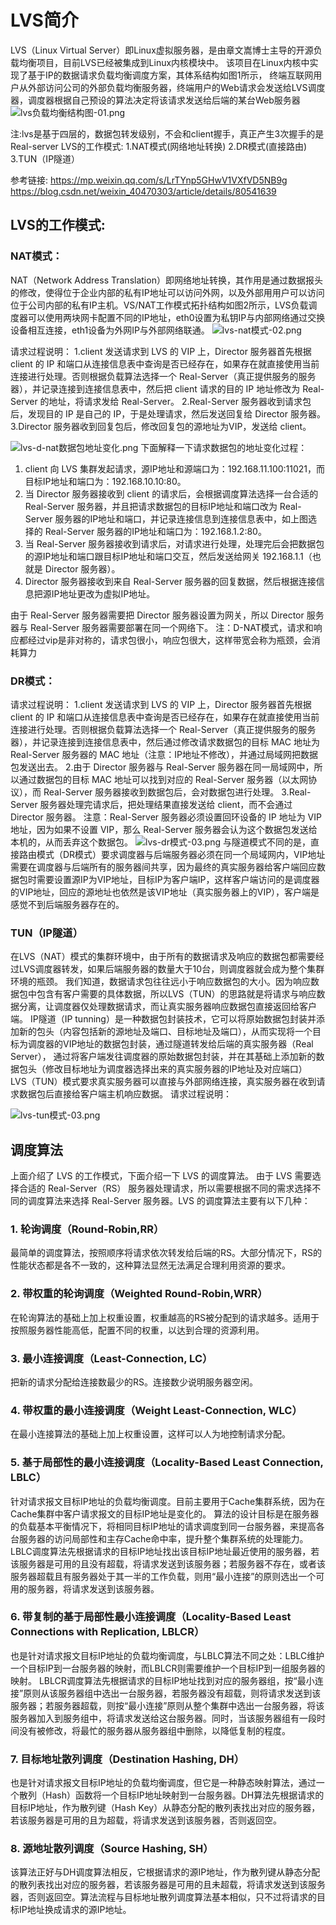 # LVS简介
LVS（Linux Virtual Server）即Linux虚拟服务器，是由章文嵩博士主导的开源负载均衡项目，目前LVS已经被集成到Linux内核模块中。
该项目在Linux内核中实现了基于IP的数据请求负载均衡调度方案，其体系结构如图1所示，
终端互联网用户从外部访问公司的外部负载均衡服务器，终端用户的Web请求会发送给LVS调度器，调度器根据自己预设的算法决定将该请求发送给后端的某台Web服务器
![lvs负载均衡结构图-01.png](./img/lvs/lvs负载均衡结构图-01.png)

注:lvs是基于四层的，数据包转发级别，不会和client握手，真正产生3次握手的是Real-server
LVS的工作模式:
1.NAT模式(网络地址转换)
2.DR模式(直接路由)
3.TUN（IP隧道）

参考链接:
https://mp.weixin.qq.com/s/LrTYnp5GHwV1VXfVD5NB9g
https://blog.csdn.net/weixin_40470303/article/details/80541639


## LVS的工作模式:
### NAT模式：

NAT（Network Address Translation）即网络地址转换，其作用是通过数据报头的修改，使得位于企业内部的私有IP地址可以访问外网，以及外部用用户可以访问位于公司内部的私有IP主机。VS/NAT工作模式拓扑结构如图2所示，LVS负载调度器可以使用两块网卡配置不同的IP地址，eth0设置为私钥IP与内部网络通过交换设备相互连接，eth1设备为外网IP与外部网络联通。
![lvs-nat模式-02.png](./img/lvs/lvs-nat模式-02.png)

请求过程说明：
1.client 发送请求到 LVS 的 VIP 上，Director 服务器首先根据 client 的 IP 和端口从连接信息表中查询是否已经存在，如果存在就直接使用当前连接进行处理。否则根据负载算法选择一个 Real-Server（真正提供服务的服务器），并记录连接到连接信息表中，然后把 client 请求的目的 IP 地址修改为 Real-Server 的地址，将请求发给 Real-Server。
2.Real-Server 服务器收到请求包后，发现目的 IP 是自己的 IP，于是处理请求，然后发送回复给 Director 服务器。
3.Director 服务器收到回复包后，修改回复包的源地址为VIP，发送给 client。

![lvs-d-nat数据包地址变化.png](./img/lvs/lvs-d-nat数据包地址变化.png)
下面解释一下请求数据包的地址变化过程：
1. client 向 LVS 集群发起请求，源IP地址和源端口为：192.168.11.100:11021，而目标IP地址和端口为：192.168.10.10:80。
2. 当 Director 服务器接收到 client 的请求后，会根据调度算法选择一台合适的 Real-Server 服务器，并且把请求数据包的目标IP地址和端口改为 Real-Server 服务器的IP地址和端口，并记录连接信息到连接信息表中，如上图选择的 Real-Server 服务器的IP地址和端口为：192.168.1.2:80。
3. 当 Real-Server 服务器接收到请求后，对请求进行处理，处理完后会把数据包的源IP地址和端口跟目标IP地址和端口交互，然后发送给网关 192.168.1.1（也就是 Director 服务器）。
4. Director 服务器接收到来自 Real-Server 服务器的回复数据，然后根据连接信息把源IP地址更改为虚拟IP地址。


由于 Real-Server 服务器需要把 Director 服务器设置为网关，所以 Director 服务器与 Real-Server 服务器需要部署在同一个网络下。
注：D-NAT模式，请求和响应都经过vip是非对称的，请求包很小，响应包很大，这样带宽会称为瓶颈，会消耗算力


### DR模式：
请求过程说明：
1.client 发送请求到 LVS 的 VIP 上，Director 服务器首先根据 client 的 IP 和端口从连接信息表中查询是否已经存在，如果存在就直接使用当前连接进行处理。否则根据负载算法选择一个 Real-Server（真正提供服务的服务器），并记录连接到连接信息表中，然后通过修改请求数据包的目标 MAC 地址为 Real-Server 服务器的 MAC 地址（注意：IP地址不修改），并通过局域网把数据包发送出去。
2.由于 Director 服务器与 Real-Server 服务器在同一局域网中，所以通过数据包的目标 MAC 地址可以找到对应的 Real-Server 服务器（以太网协议），而 Real-Server 服务器接收到数据包后，会对数据包进行处理。
3.Real-Server 服务器处理完请求后，把处理结果直接发送给 client，而不会通过 Director 服务器。
注意：Real-Server 服务器必须设置回环设备的 IP 地址为 VIP 地址，因为如果不设置 VIP，那么 Real-Server 服务器会认为这个数据包发送给本机的，从而丢弃这个数据包。
![lvs-dr模式-03.png](./img/lvs/lvs-dr模式-03.png)
与隧道模式不同的是，直接路由模式（DR模式）要求调度器与后端服务器必须在同一个局域网内，VIP地址需要在调度器与后端所有的服务器间共享，因为最终的真实服务器给客户端回应数据包时需要设置源IP为VIP地址，目标IP为客户端IP，这样客户端访问的是调度器的VIP地址，回应的源地址也依然是该VIP地址（真实服务器上的VIP），客户端是感觉不到后端服务器存在的。


### TUN（IP隧道）
在LVS（NAT）模式的集群环境中，由于所有的数据请求及响应的数据包都需要经过LVS调度器转发，如果后端服务器的数量大于10台，则调度器就会成为整个集群环境的瓶颈。
我们知道，数据请求包往往远小于响应数据包的大小。因为响应数据包中包含有客户需要的具体数据，所以LVS（TUN）的思路就是将请求与响应数据分离，让调度器仅处理数据请求，而让真实服务器响应数据包直接返回给客户端。
IP隧道（IP tunning）是一种数据包封装技术，它可以将原始数据包封装并添加新的包头（内容包括新的源地址及端口、目标地址及端口），从而实现将一个目标为调度器的VIP地址的数据包封装，通过隧道转发给后端的真实服务器（Real Server），
通过将客户端发往调度器的原始数据包封装，并在其基础上添加新的数据包头（修改目标地址为调度器选择出来的真实服务器的IP地址及对应端口）
LVS（TUN）模式要求真实服务器可以直接与外部网络连接，真实服务器在收到请求数据包后直接给客户端主机响应数据。
请求过程说明：



![lvs-tun模式-03.png](./img/lvs/lvs-tun模式-03.png)






## 调度算法
上面介绍了 LVS 的工作模式，下面介绍一下 LVS 的调度算法。
由于 LVS 需要选择合适的 Real-Server（RS） 服务器处理请求，所以需要根据不同的需求选择不同的调度算法来选择 Real-Server 服务器。LVS 的调度算法主要有以下几种：
### 1. 轮询调度（Round-Robin,RR）
  最简单的调度算法，按照顺序将请求依次转发给后端的RS。大部分情况下，RS的性能状态都是各不一致的，这种算法显然无法满足合理利用资源的要求。

### 2. 带权重的轮询调度（Weighted Round-Robin,WRR）
  在轮询算法的基础上加上权重设置，权重越高的RS被分配到的请求越多。适用于按照服务器性能高低，配置不同的权重，以达到合理的资源利用。

### 3. 最小连接调度（Least-Connection, LC）
  把新的请求分配给连接数最少的RS。连接数少说明服务器空闲。

### 4. 带权重的最小连接调度（Weight Least-Connection, WLC）
  在最小连接算法的基础上加上权重设置，这样可以人为地控制请求分配。

### 5. 基于局部性的最小连接调度（Locality-Based Least Connection, LBLC）
  针对请求报文目标IP地址的负载均衡调度。目前主要用于Cache集群系统，因为在Cache集群中客户请求报文的目标IP地址是变化的。
  算法的设计目标是在服务器的负载基本平衡情况下，将相同目标IP地址的请求调度到同一台服务器，来提高各台服务器的访问局部性和主存Cache命中率，提升整个集群系统的处理能力。
  LBLC调度算法先根据请求的目标IP地址找出该目标IP地址最近使用的服务器，若该服务器是可用的且没有超载，将请求发送到该服务器；若服务器不存在，或者该服务器超载且有服务器处于其一半的工作负载，则用“最小连接”的原则选出一个可用的服务器，将请求发送到该服务器。

### 6. 带复制的基于局部性最小连接调度（Locality-Based Least Connections with Replication, LBLCR）
  也是针对请求报文目标IP地址的负载均衡调度，与LBLC算法不同之处：LBLC维护一个目标IP到一台服务器的映射，而LBLCR则需要维护一个目标IP到一组服务器的映射。
  LBLCR调度算法先根据请求的目标IP地址找到对应的服务器组，按“最小连接”原则从该服务器组中选出一台服务器，若服务器没有超载，则将请求发送到该服务器；若服务器超载，则按“最小连接”原则从整个集群中选出一台服务器，将该服务器加入到服务组中，将请求发送给这台服务器。同时，当该服务器组有一段时间没有被修改，将最忙的服务器从服务器组中删除，以降低复制的程度。

### 7. 目标地址散列调度（Destination Hashing, DH）
  也是针对请求报文目标IP地址的负载均衡调度，但它是一种静态映射算法，通过一个散列（Hash）函数将一个目标IP地址映射到一台服务器。DH算法先根据请求的目标IP地址，作为散列键（Hash Key）从静态分配的散列表找出对应的服务器，若该服务器是可用的且为超载，将请求发送到该服务器，否则返回空。

### 8. 源地址散列调度（Source Hashing, SH）
  该算法正好与DH调度算法相反，它根据请求的源IP地址，作为散列键从静态分配的散列表找出对应的服务器，若该服务器是可用的且未超载，将请求发送到该服务器，否则返回空。算法流程与目标地址散列调度算法基本相似，只不过将请求的目标IP地址换成请求的源IP地址。